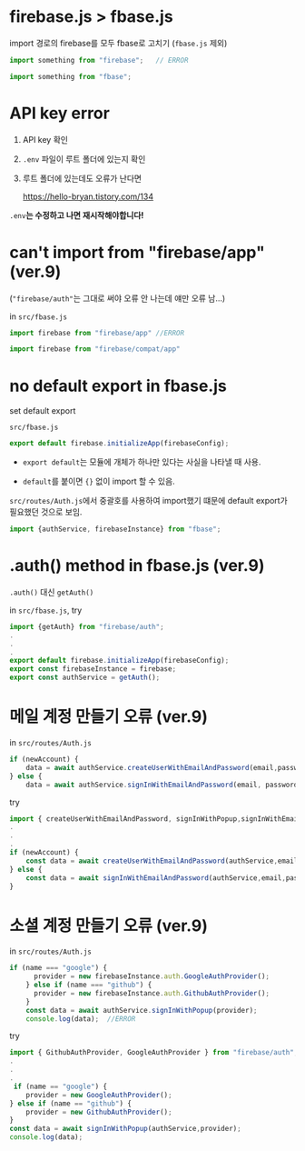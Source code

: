 # firebase.js > fbase.js

import 경로의 firebase를 모두 fbase로 고치기 (`fbase.js` 제외)

```javascript
import something from "firebase";   // ERROR
```
```javascript
import something from "fbase"; 
```



# API key error

1. API key 확인
2. `.env` 파일이 루트 폴더에 있는지 확인
3. 루트 폴더에 있는데도 오류가 난다면

    <https://hello-bryan.tistory.com/134>

`.env`**는 수정하고 나면 재시작해야합니다!**



# can't import from "firebase/app" (ver.9)

(`"firebase/auth"`는 그대로 써야 오류 안 나는데 얘만 오류 남...)

in `src/fbase.js`
```javascript
import firebase from "firebase/app" //ERROR
```
```javascript
import firebase from "firebase/compat/app"
```



# no default export in fbase.js

set default export

`src/fbase.js`

```javascript
export default firebase.initializeApp(firebaseConfig);
```

* `export default`는 모듈에 개체가 하나만 있다는 사실을 나타낼 때 사용.

* `default`를 붙이면 `{}` 없이 import 할 수 있음.

`src/routes/Auth.js`에서 중괄호를 사용하여 import했기 떄문에 default export가 필요했던 것으로 보임.
```javascript
import {authService, firebaseInstance} from "fbase";
```

# .auth() method in fbase.js (ver.9)

`.auth()` 대신 `getAuth()`

in `src/fbase.js`, try

```javascript
import {getAuth} from "firebase/auth";
.
.
.
export default firebase.initializeApp(firebaseConfig);
export const firebaseInstance = firebase;
export const authService = getAuth();
```



# 메일 계정 만들기 오류 (ver.9)

in `src/routes/Auth.js`

```javascript
if (newAccount) {
    data = await authService.createUserWithEmailAndPassword(email,password);
} else {
    data = await authService.signInWithEmailAndPassword(email, password);   //ERROR
```

try

```javascript
import { createUserWithEmailAndPassword, signInWithPopup,signInWithEmailAndPassword } from "firebase/auth";
.
.
.
if (newAccount) {
    const data = await createUserWithEmailAndPassword(authService,email,password);
} else {
    const data = await signInWithEmailAndPassword(authService,email,password);
} 
```

# 소셜 계정 만들기 오류 (ver.9)

in `src/routes/Auth.js`

```javascript
if (name === "google") {
      provider = new firebaseInstance.auth.GoogleAuthProvider();
    } else if (name === "github") {
      provider = new firebaseInstance.auth.GithubAuthProvider();
    }
    const data = await authService.signInWithPopup(provider);
    console.log(data);  //ERROR
```

try

```javascript
import { GithubAuthProvider, GoogleAuthProvider } from "firebase/auth";
.
.
.
 if (name == "google") {
    provider = new GoogleAuthProvider();
} else if (name == "github") {
    provider = new GithubAuthProvider();
}
const data = await signInWithPopup(authService,provider);
console.log(data);
```